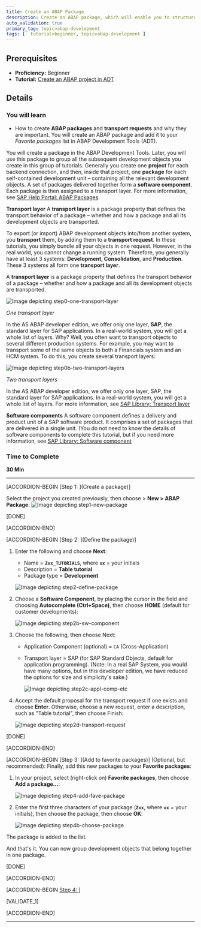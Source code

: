 ```yaml
---
title: Create an ABAP Package
description: Create an ABAP package, which will enable you to structure your development objects.
auto_validation: true
primary_tag: topic>abap-development
tags: [  tutorial>beginner, topic>abap-development ]
---
```


## Prerequisites  
 - **Proficiency:** Beginner
 - **Tutorial:** [Create an ABAP project in ADT](https://www.sap.com/developer/tutorials/abap-create-project.html)

## Details
### You will learn  
- How to create **ABAP packages** and **transport requests** and why they are important. You will create an ABAP package and add it to your *Favorite packages* list in ABAP Development Tools (ADT).

You will create a package in the ABAP Development Tools. Later, you will use this package to group all the subsequent development objects you create in this group of tutorials.
Generally you create one **project** for each backend connection, and then, inside that project, one **package** for each self-contained development unit – containing all the relevant development objects. A set of packages delivered together form a **software component**.
Each package is then assigned to a transport layer.
For more information, see [SAP Help Portal: ABAP Packages](https://help.sap.com/viewer/c238d694b825421f940829321ffa326a/7.5.10/en-US/4ec14bab6e391014adc9fffe4e204223.html).

**Transport layer**
A **transport layer** is a package property that defines the transport behavior of a package – whether and how a package and all its development objects are transported.

To export (or import) ABAP development objects into/from another system, you **transport** them, by adding them to a **transport request**. In these tutorials, you simply bundle all your objects in one request. However, in the real world, you cannot change a running system. Therefore, you generally have at least 3 systems: **Development, Consolidation**, and **Production**. These 3 systems all form one **transport layer**.

A **transport layer** is a package property that defines the transport behavior of a package – whether and how a package and all its development objects are transported.

  ![Image depicting step0-one-transport-layer](step0-one-transport-layer.png)

  *One transport layer*

In the AS ABAP developer edition, we offer only one layer, **SAP**, the standard layer for SAP applications. In a real-world system, you will get a whole list of layers. Why? Well, you often want to transport objects to several different production systems. For example, you may want to transport some of the same objects to both a Financials system and an HCM system. To do this, you create several transport layers:

  ![Image depicting step0b-two-transport-layers](step0b-two-transport-layers.png)

  *Two transport layers*

In the AS ABAP developer edition, we offer only one layer, SAP, the standard layer for SAP applications. In a real-world system, you will get a whole list of layers.
For more information, see [SAP Library: Transport layer](https://help.sap.com/viewer/c238d694b825421f940829321ffa326a/7.5.10/en-US/4ec218e26e391014adc9fffe4e204223.html)

**Software components**
A software component defines a delivery and product unit of a SAP software product. It comprises a set of packages that are delivered in a single unit. (You do not need to know the details of software components to complete this tutorial, but if you need more information, see [SAP Library: Software component](https://help.sap.com/viewer/c238d694b825421f940829321ffa326a/7.5.10/en-US/4ec1e23b6e391014adc9fffe4e204223.html)

### Time to Complete
**30 Min**

---

[ACCORDION-BEGIN [Step 1: ](Create a package)]

Select the project you created previously, then choose *<Project>* > **New > ABAP Package**:
  ![Image depicting step1-new-package](step1-new-package.png)

[DONE]

[ACCORDION-END]

[ACCORDION-BEGIN [Step 2: ](Define the package)]

1. Enter the following and choose **Next**:
    - Name = **`Zxx_TUTORIALS`**, where **`xx`** = your initials
    - Description = **Table tutorial**
    - Package type = **Development**

    ![Image depicting step2-define-package](step2-define-package.png)

2. Choose a **Software Component**, by placing the cursor in the field and choosing **Autocomplete (Ctrl+Space)**, then choose **HOME** (default for customer developments):

    ![Image depicting step2b-sw-component](step2b-sw-component.png)

3. Choose the following, then choose Next:
    - Application Component (optional) = `CA` (Cross-Application)
    - Transport layer = SAP (for SAP Standard Objects, default for application programming).
      (Note: In a real SAP System, you would have many options, but in this developer edition, we have reduced the options for size and simplicity's sake.)

      ![Image depicting step2c-appl-comp-etc](step2c-appl-comp-etc.png)

4. Accept the default proposal for the transport request if one exists and choose **Enter**. Otherwise, choose a new request, enter a description, such as "Table tutorial", then choose Finish:

      ![Image depicting step2d-transport-request](step2d-transport-request.png)

[DONE]

[ACCORDION-END]

[ACCORDION-BEGIN [Step 3: ](Add to favorite packages)]
(Optional, but recommended): Finally, add this new packages to your **Favorite packages**:

1. In your project, select (right-click on)  **Favorite packages**, then choose  **Add a package…**:

    ![Image depicting step4-add-fave-package](step4-add-fave-package.png)

2. Enter the first three characters of your package (**`Zxx`**, where **`xx`** = your initials), then choose the package, then choose **OK**:

    ![Image depicting step4b-choose-package](step4b-choose-package.png)

The package is added to the list.

And that's it. You can now group development objects that belong together in one package.

[DONE]

[ACCORDION-END]

[ACCORDION-BEGIN [Step 4: ](Validation)]

[VALIDATE_1]

[ACCORDION-END]

---
